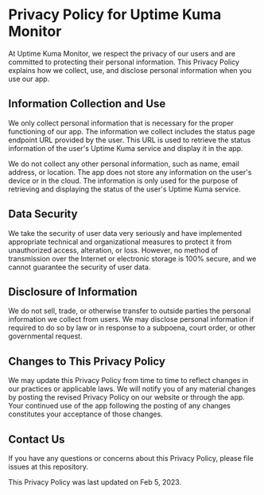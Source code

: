 # Privacy Policy for Uptime Kuma Monitor

At Uptime Kuma Monitor, we respect the privacy of our users and are committed to protecting their personal information. This Privacy Policy explains how we collect, use, and disclose personal information when you use our app.

## Information Collection and Use

We only collect personal information that is necessary for the proper functioning of our app. The information we collect includes the status page endpoint URL provided by the user. This URL is used to retrieve the status information of the user's Uptime Kuma service and display it in the app.

We do not collect any other personal information, such as name, email address, or location. The app does not store any information on the user's device or in the cloud. The information is only used for the purpose of retrieving and displaying the status of the user's Uptime Kuma service.

## Data Security

We take the security of user data very seriously and have implemented appropriate technical and organizational measures to protect it from unauthorized access, alteration, or loss. However, no method of transmission over the Internet or electronic storage is 100% secure, and we cannot guarantee the security of user data.

## Disclosure of Information

We do not sell, trade, or otherwise transfer to outside parties the personal information we collect from users. We may disclose personal information if required to do so by law or in response to a subpoena, court order, or other governmental request.

## Changes to This Privacy Policy

We may update this Privacy Policy from time to time to reflect changes in our practices or applicable laws. We will notify you of any material changes by posting the revised Privacy Policy on our website or through the app. Your continued use of the app following the posting of any changes constitutes your acceptance of those changes.

## Contact Us

If you have any questions or concerns about this Privacy Policy, please file issues at this repository.

This Privacy Policy was last updated on Feb 5, 2023.
